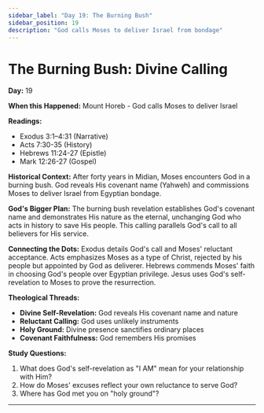 ```yaml
---
sidebar_label: "Day 19: The Burning Bush"
sidebar_position: 19
description: "God calls Moses to deliver Israel from bondage"
---
```


# The Burning Bush: Divine Calling

**Day:** 19

**When this Happened:** Mount Horeb - God calls Moses to deliver Israel

**Readings:**
- Exodus 3:1–4:31 (Narrative)
- Acts 7:30-35 (History)
- Hebrews 11:24-27 (Epistle)
- Mark 12:26-27 (Gospel)

**Historical Context:** After forty years in Midian, Moses encounters God in a burning bush. God reveals His covenant name (Yahweh) and commissions Moses to deliver Israel from Egyptian bondage.

**God's Bigger Plan:** The burning bush revelation establishes God's covenant name and demonstrates His nature as the eternal, unchanging God who acts in history to save His people. This calling parallels God's call to all believers for His service.

**Connecting the Dots:** Exodus details God's call and Moses' reluctant acceptance. Acts emphasizes Moses as a type of Christ, rejected by his people but appointed by God as deliverer. Hebrews commends Moses' faith in choosing God's people over Egyptian privilege. Jesus uses God's self-revelation to Moses to prove the resurrection.

****Theological Threads:****
- **Divine Self-Revelation:** God reveals His covenant name and nature
- **Reluctant Calling:** God uses unlikely instruments
- **Holy Ground:** Divine presence sanctifies ordinary places
- **Covenant Faithfulness:** God remembers His promises

**Study Questions:**
1. What does God's self-revelation as "I AM" mean for your relationship with Him?
2. How do Moses' excuses reflect your own reluctance to serve God?
3. Where has God met you on "holy ground"?

---